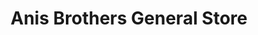 ---
title: "Anis Brothers General Store"
url: /karachi/anis-brothers-general-store/
shop: Supermarkt
---